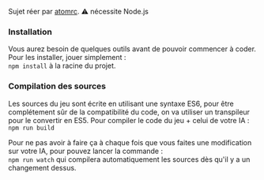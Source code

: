 Sujet réer par [atomrc](https://github.com/atomrc).
⚠ nécessite Node.js

### Installation

Vous aurez besoin de quelques outils avant de pouvoir commencer à coder. Pour les installer, jouer simplement :  
    `npm install`
à la racine du projet.

### Compilation des sources

Les sources du jeu sont écrite en utilisant une syntaxe ES6, pour être complétement sûr de la compatibilité du code, on va utiliser un transpileur pour le convertir en ES5. Pour compiler le code du jeu + celui de votre IA :   
    `npm run build`

Pour ne pas avoir à faire ça à chaque fois que vous faites une modification sur votre IA, pour pouvez lancer la commande :   
    `npm run watch`
qui compilera automatiquement les sources dès qu'il y a un changement dessus.

